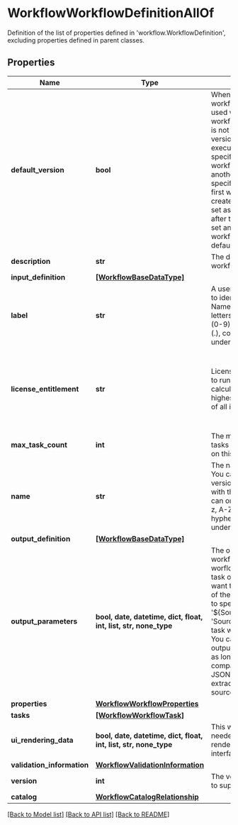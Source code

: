 # WorkflowWorkflowDefinitionAllOf

Definition of the list of properties defined in 'workflow.WorkflowDefinition', excluding properties defined in parent classes.
## Properties
Name | Type | Description | Notes
------------ | ------------- | ------------- | -------------
**default_version** | **bool** | When true this will be the workflow version that is used when a specific workflow definition version is not specified. The default version is used when user executes a workflow without specifying a version or when workflow is included in another workflow without a specific version. The very first workflow definition created with a name will be set as the default version, after that user can explicitly set any version of the workflow definition as the default version. | [optional] 
**description** | **str** | The description for this workflow. | [optional] 
**input_definition** | [**[WorkflowBaseDataType]**](WorkflowBaseDataType.md) |  | [optional] 
**label** | **str** | A user friendly short name to identify the workflow. Name can only contain letters (a-z, A-Z), numbers (0-9), hyphen (-), period (.), colon (:), space ( ) or an underscore (_). | [optional] 
**license_entitlement** | **str** | License entitlement required to run this workflow. It is calculated based on the highest license requirement of all its tasks. | [optional] [readonly]  if omitted the server will use the default value of "Base"
**max_task_count** | **int** | The maximum number of tasks that can be executed on this workflow. | [optional] [readonly] 
**name** | **str** | The name for this workflow. You can have multiple versions of the workflow with the same name. Name can only contain letters (a-z, A-Z), numbers (0-9), hyphen (-), period (.) or an underscore (_). | [optional] 
**output_definition** | [**[WorkflowBaseDataType]**](WorkflowBaseDataType.md) |  | [optional] 
**output_parameters** | **bool, date, datetime, dict, float, int, list, str, none_type** | The output mappings for the workflow. The outputs for worflows will generally be task output variables that we want to export out at the end of the workflow. The format to specify the mapping is &#39;${Source.output.JsonPath}&#39;. &#39;Source&#39; is the name of the task within the workflow. You can map any task output to a workflow output as long as the types are compatible. Following this is JSON path expression to extract JSON fragment from source&#39;s output. | [optional] 
**properties** | [**WorkflowWorkflowProperties**](WorkflowWorkflowProperties.md) |  | [optional] 
**tasks** | [**[WorkflowWorkflowTask]**](WorkflowWorkflowTask.md) |  | [optional] 
**ui_rendering_data** | **bool, date, datetime, dict, float, int, list, str, none_type** | This will hold the data needed for workflow to be rendered in the user interface. | [optional] 
**validation_information** | [**WorkflowValidationInformation**](WorkflowValidationInformation.md) |  | [optional] 
**version** | **int** | The version of the workflow to support multiple versions. | [optional] 
**catalog** | [**WorkflowCatalogRelationship**](WorkflowCatalogRelationship.md) |  | [optional] 

[[Back to Model list]](../README.md#documentation-for-models) [[Back to API list]](../README.md#documentation-for-api-endpoints) [[Back to README]](../README.md)


